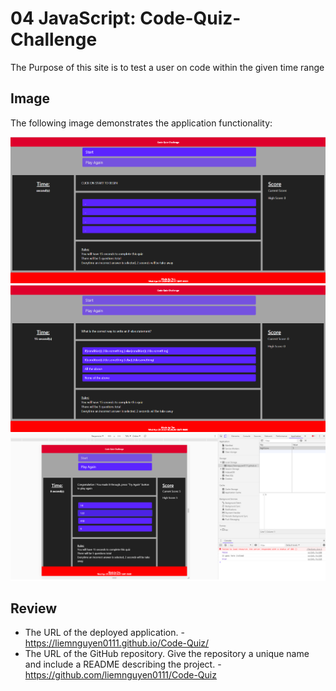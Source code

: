 # 04 JavaScript: Code-Quiz-Challenge

The Purpose of this site is to test a user on code within the given time range

## Image

The following image demonstrates the application functionality:

![UI](./image/UI.PNG)
![Start](./image/UI-Start.PNG)
![Finish](./image/UI-Finsihed-Store-High-Score-Into-Local-Storage.PNG)

## Review

* The URL of the deployed application.
-https://liemnguyen0111.github.io/Code-Quiz/
* The URL of the GitHub repository. Give the repository a unique name and include a README describing the project.
-https://github.com/liemnguyen0111/Code-Quiz
